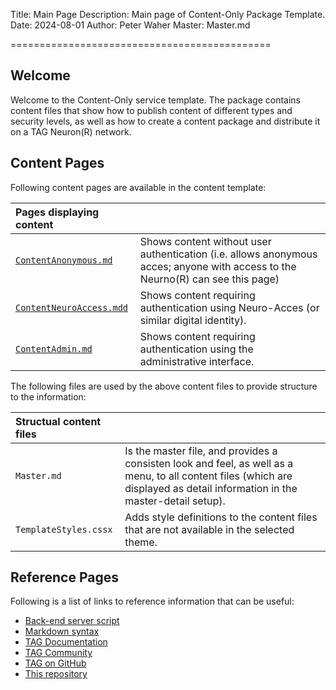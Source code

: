 ﻿Title: Main Page
Description: Main page of Content-Only Package Template.
Date: 2024-08-01
Author: Peter Waher
Master: Master.md

=============================================

Welcome
----------

Welcome to the Content-Only service template. The package contains content files that show how to publish content of different types and
security levels, as well as how to create a content package and distribute it on a TAG Neuron(R) network.

Content Pages
---------------

Following content pages are available in the content template:

| Pages displaying content                                                                                                                                                     ||
|:--------------------------------------------------|:-------------------------------------------------------------------------------------------------------------------------------|
| [`ContentAnonymous.md`](ContentAnonymous.md)      | Shows content without user authentication (i.e. allows anonymous acces; anyone with access to the Neurno(R) can see this page) |
| [`ContentNeuroAccess.mdd`](ContentNeuroAccess.md) | Shows content requiring authentication using Neuro-Acces (or similar digital identity).                                        |
| [`ContentAdmin.md`](ContentAdmin.md)              | Shows content requiring authentication using the administrative interface.                                                     |

The following files are used by the above content files to provide structure to the information:

| Structual content files                                                                                                                                                                            ||
|:----------------------|:----------------------------------------------------------------------------------------------------------------------------------------------------------------------------|
| `Master.md`           | Is the master file, and provides a consisten look and feel, as well as a menu, to all content files (which are displayed as detail information in the master-detail setup). |
| `TemplateStyles.cssx` | Adds style definitions to the content files that are not available in the selected theme.                                                                                   |


Reference Pages
------------------

Following is a list of links to reference information that can be useful:

* [Back-end server script](/Script.md)
* [Markdown syntax](/Script.md)
* [TAG Documentation](https://lab.tagroot.io/Documentation/Index.md)
* [TAG Community](https://lab.tagroot.io/Community/Index.md)
* [TAG on GitHub](https://github.com/Trust-Anchor-Group)
* [This repository](https://github.com/Trust-Anchor-Group/TemplateContentOnlyPackage)
